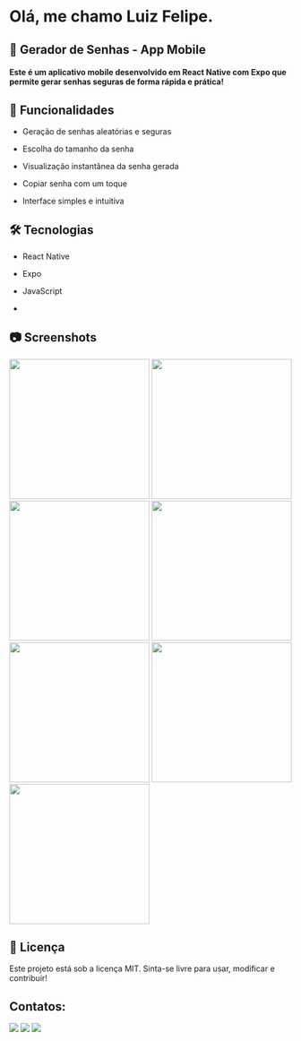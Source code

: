 # Olá, me chamo Luiz Felipe. 

## 🔐 Gerador de Senhas - App Mobile
#### Este é um aplicativo mobile desenvolvido em React Native com Expo que permite gerar senhas seguras de forma rápida e prática!

## 📱 Funcionalidades
- Geração de senhas aleatórias e seguras

- Escolha do tamanho da senha

- Visualização instantânea da senha gerada

- Copiar senha com um toque

- Interface simples e intuitiva

## 🛠️ Tecnologias
- React Native

- Expo

- JavaScript
- 
<h2>📷 Screenshots</h2>

<img src="https://github.com/user-attachments/assets/6f495cbd-b330-4fa9-b6b1-174e5482139b" width="250"/>  
<img src="https://github.com/user-attachments/assets/395ff7d6-e209-4eb1-a676-ae85d4b10346" width="250"/>  
<img src="https://github.com/user-attachments/assets/96262fa3-f311-406c-b533-05c0e2d29089" width="250"/>  
<img src="https://github.com/user-attachments/assets/5a31b5ed-4d04-47c1-aad1-bce434799290" width="250"/>  
<img src="https://github.com/user-attachments/assets/c2947e46-1ae8-4c80-aeaa-b742e744990c" width="250"/>  
<img src="https://github.com/user-attachments/assets/232c4423-cb84-4b00-b76d-f14be86622f0" width="250"/>  
<img src="https://github.com/user-attachments/assets/d1e11153-9f58-4468-b311-114ff6c8e9de" width="250"/>

## 📄 Licença
Este projeto está sob a licença MIT. Sinta-se livre para usar, modificar e contribuir!
## Contatos:
<div>
<a href="https://instagram.com/luizfelipesantos.tn" target="_blank"><img loading="lazy" src="https://img.shields.io/badge/-Instagram-%23E4405F?style=for-the-badge&logo=instagram&logoColor=white" target="_blank"></a>
<a href="https://mail.google.com/mail/?view=cm&fs=1&to=lokateu.fs@gmail.com" ><img loading="lazy" src="https://img.shields.io/badge/Gmail-D14836?style=for-the-badge&logo=gmail&logoColor=white" target="_blank"></a>
<a href="https://www.linkedin.com/in/seu-usuário-linkedln-aqui" target="_blank"><img loading="lazy" src="https://img.shields.io/badge/-LinkedIn-%230077B5?style=for-the-badge&logo=linkedin&logoColor=white" target="_blank"></a>   
</div>
